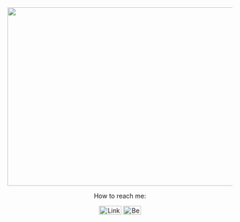 <html>
<head> 
</head>
<body>
  <center>
    <img src="https://media0.giphy.com/media/qgQUggAC3Pfv687qPC/giphy.gif?cid=ecf05e47r1wjuo4d3nfbfzfh9zam9qfrtjpznqp9vjhl0sr5&ep=v1_gifs_search&rid=giphy.gif&ct=g" width="1100" height="400" alt="GIF">
    <p></p>
    <p>How to reach me:</p>
    <a href="https://www.linkedin.com/in/renata-veras-venturim-9604a0279/"><img src="https://upload.wikimedia.org/wikipedia/commons/0/01/LinkedIn_Logo.svg" width="50" height="20" alt="LinkedIn"></a>
    <a href="https://www.behance.net/renataveras1"><img src="https://static.vecteezy.com/system/resources/previews/008/385/603/original/behance-social-media-icon-symbol-element-illustration-free-vector.jpg" width="40" height="20" alt="Behance"></a>
  </center>
</body>
</html>
